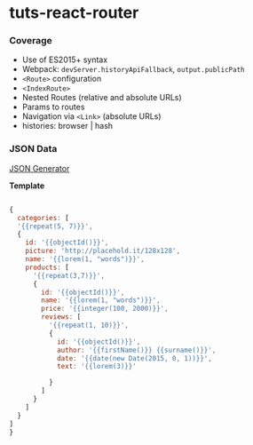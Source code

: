 # tuts-react-router

### Coverage

- Use of ES2015+ syntax
- Webpack: `devServer.historyApiFallback`, `output.publicPath`
- `<Route>` configuration
- `<IndexRoute>`
- Nested Routes (relative and absolute URLs)
- Params to routes
- Navigation via `<Link>` (absolute URLs)
- histories: browser | hash


### JSON Data
[JSON Generator](http://www.json-generator.com/)

**Template**
```js

{
  categories: [
  '{{repeat(5, 7)}}',
  {
    id: '{{objectId()}}',
    picture: 'http://placehold.it/128x128',
    name: '{{lorem(1, "words")}}',
    products: [
      '{{repeat(3,7)}}',
      {
	    id: '{{objectId()}}',
        name: '{{lorem(1, "words")}}',
        price: '{{integer(100, 2000)}}',
        reviews: [
          '{{repeat(1, 10)}}',
          {
		    id: '{{objectId()}}',
            author: '{{firstName()}} {{surname()}}',
            date: '{{date(new Date(2015, 0, 1))}}',
            text: '{{lorem(3)}}'

          }
        ]
      }
    ]
  }
]
}

```
